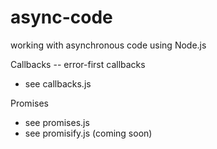 # async-code
working with asynchronous code using Node.js

Callbacks -- error-first callbacks
* see callbacks.js

Promises
* see promises.js
* see promisify.js (coming soon)